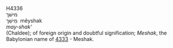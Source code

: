 <body>
  <p>H4336<br>  מישׁך  <br> מֵישַׁך  ‎  mêyshak  <br><i>may-shak‘ </i><br>(Chaldee); of foreign origin and doubtful signification; <i>Meshak</i>, the Babylonian name of <a href="h4333.htm">4333</a>  - Meshak.<br></p>
 </body>